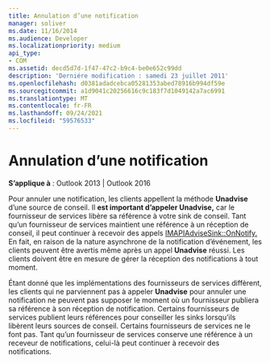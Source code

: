 ```yaml
---
title: Annulation d’une notification
manager: soliver
ms.date: 11/16/2014
ms.audience: Developer
ms.localizationpriority: medium
api_type:
- COM
ms.assetid: decd5d7d-1f47-47c2-b9c4-be0e652c99dd
description: 'Derniére modification : samedi 23 juillet 2011'
ms.openlocfilehash: d0381adadcebca05281353abed78916b994df59e
ms.sourcegitcommit: a1d9041c20256616c9c183f7d1049142a7ac6991
ms.translationtype: MT
ms.contentlocale: fr-FR
ms.lasthandoff: 09/24/2021
ms.locfileid: "59576533"
---
```

# <a name="canceling-a-notification"></a>Annulation d’une notification

  
  
**S’applique à** : Outlook 2013 | Outlook 2016 
  
Pour annuler une notification, les clients appellent la méthode **Unadvise** d’une source de conseil. Il **est important d’appeler Unadvise,** car le fournisseur de services libère sa référence à votre sink de conseil. Tant qu’un fournisseur de services maintient une référence à un réception de conseil, il peut continuer à recevoir des appels [IMAPIAdviseSink::OnNotify.](imapiadvisesink-onnotify.md) En fait, en raison de la nature asynchrone de la notification d’événement, les clients peuvent être avertis même après un appel **Unadvise** réussi. Les clients doivent être en mesure de gérer la réception des notifications à tout moment. 
  
Étant donné que les implémentations des fournisseurs de services diffèrent, les clients qui ne parviennent pas à appeler **Unadvise** pour annuler une notification ne peuvent pas supposer le moment où un fournisseur publiera sa référence à son réception de notification. Certains fournisseurs de services publient leurs références pour conseiller les sinks lorsqu’ils libèrent leurs sources de conseil. Certains fournisseurs de services ne le font pas. Tant qu’un fournisseur de services conserve une référence à un receveur de notifications, celui-là peut continuer à recevoir des notifications. 
  

